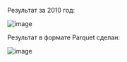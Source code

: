 Результат за 2010 год:

![image](https://github.com/user-attachments/assets/0d15aa97-fc35-458c-93b4-1029dd04cc23)

Результат в формате Parquet сделан:

![image](https://github.com/user-attachments/assets/64b1d48a-ed22-41eb-8d2d-e26a11284c9a)
